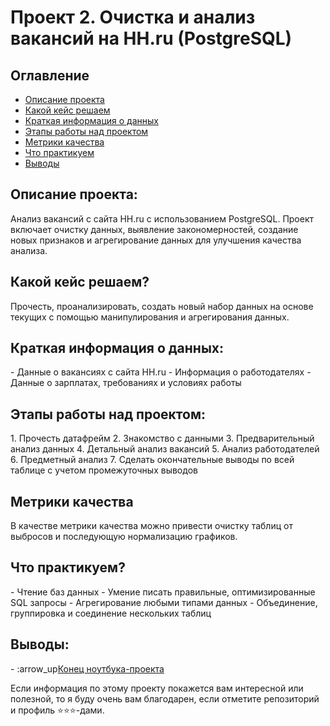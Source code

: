 # Проект 2. Очистка и анализ вакансий на HH.ru (PostgreSQL)

## Оглавление  
- [Описание проекта](#about)  
- [Какой кейс решаем](#case)  
- [Краткая информация о данных](#data_info)  
- [Этапы работы над проектом](#requirements) 
- [Метрики качества](#metrics)
- [Что практикуем](#practise)
- [Выводы](#finaly) 

<h2 id="about">Описание проекта:</h2>
Анализ вакансий с сайта HH.ru с использованием PostgreSQL. Проект включает очистку данных, выявление закономерностей, создание новых признаков и агрегирование данных для улучшения качества анализа.

<h2 id="case">Какой кейс решаем?</h2>
Прочесть, проанализировать, создать новый набор данных на основе текущих с помощью манипулирования и агрегирования данных.

<h2 id="data_info">Краткая информация о данных:</h2>
- Данные о вакансиях с сайта HH.ru
- Информация о работодателях
- Данные о зарплатах, требованиях и условиях работы

<h2 id="requirements">Этапы работы над проектом:</h2>
1. Прочесть датафрейм
2. Знакомство с данными
3. Предварительный анализ данных
4. Детальный анализ вакансий
5. Анализ работодателей
6. Предметный анализ
7. Сделать окончательные выводы по всей таблице с учетом промежуточных выводов

<h2 id="metrics">Метрики качества</h2>
В качестве метрики качества можно привести очистку таблиц от выбросов и последующую нормализацию графиков.

<h2 id="practise">Что практикуем?</h2>
- Чтение баз данных
- Умение писать правильные, оптимизированные SQL запросы
- Агрегирование любыми типами данных
- Объединение, группировка и соединение нескольких таблиц

<h2 id="finaly">Выводы:</h2>
- :arrow_up<a href="Project/Project_2_Ноутбук_шаблон.ipynb" title="ноутбук-проект">Конец ноутбука-проекта</a>



Если информация по этому проекту покажется вам интересной или полезной, то я буду очень вам благодарен, если отметите репозиторий и профиль ⭐️⭐️⭐️-дами.
